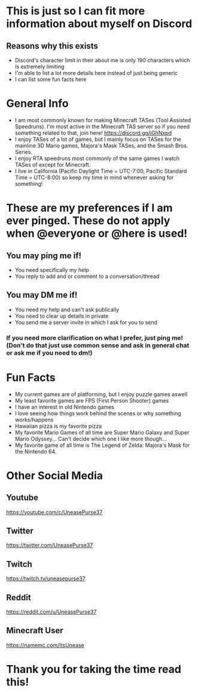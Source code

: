# This is just so I can fit more information about myself on Discord
## Reasons why this exists
* Discord's character limit in their about me is only 190 characters which is extremely limiting
* I'm able to list a lot more details here instead of just being generic
* I can list some fun facts here
# General Info
* I am most commonly known for making Minecraft TASes (Tool Assisted Speedruns). I'm most active in the Minecraft TAS server so if you need something related to that, join here! https://discord.gg/jGhNxpd
* I enjoy TASes of a lot of games, but I mainly focus on TASes for the mainline 3D Mario games, Majora's Mask TASes, and the Smash Bros. Series.
* I enjoy RTA speedruns most commonly of the same games I watch TASes of except for Minecraft.
* I live in California (Pacific Daylight Time = UTC-7:00, Pacific Standard Time = UTC-8:00) so keep my time in mind whenever asking for something!

# These are my preferences if I am ever pinged. These do not apply when @everyone or @here is used!
## You may **ping** me if!
* You need specifically my help
* You reply to add and or comment to a conversation/thread
## You may **DM** me if!
* You need my help and can't ask publically
* You need to clear up details in private
* You send me a server invite in which I ask for you to send

### If you need more clarification on what I prefer, just ping me! (Don't do that just use common sense and ask in general chat or ask me if you need to dm!)
# Fun Facts
* My current games are of platforming, but I enjoy puzzle games aswell
* My least favorite games are FPS (First Person Shooter) games
* I have an interest in old Nintendo games
* I love seeing how things work behind the scenes or why something works/happens
* Hawaiian pizza is my favorite pizza
* My favorite Mario Games of all time are Super Mario Galaxy and Super Mario Odyssey... Can't decide which one I like more though...
* My favorite game of all time is The Legend of Zelda: Majora's Mask for the Nintendo 64.

# Other Social Media
## Youtube
https://youtube.com/c/UneasePurse37
## Twitter
https://twitter.com/UneasePurse37
## Twitch
https://twitch.tv/uneasepurse37
## Reddit
https://reddit.com/u/UneasePurse37
## Minecraft User
https://namemc.com/ItsUnease

# Thank you for taking the time read this!